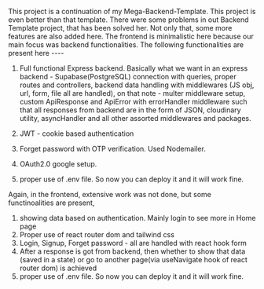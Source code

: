 This project is a continuation of my Mega-Backend-Template. This project is even better than that template. There were some problems in out Backend Template project, that has been solved her. Not only that, some more features are also added here. The frontend is minimalistic here because our main focus was backend functionalities. The following functionalities are present here ----

1. Full functional Express backend. Basically what we want in an express backend - Supabase(PostgreSQL) connection with queries, proper routes and controllers, backend data handling with middlewares (JS obj, url, form, file all are handled), on that note - multer middleware setup, custom ApiResponse and ApiError with errorHandler middleware such that all responses from backend are in the form of JSON, cloudinary utility, asyncHandler and all other assorted middlewares and packages.

2. JWT - cookie based authentication
3. Forget password with OTP verification. Used Nodemailer.
4. OAuth2.0 google setup.
5. proper use of .env file. So now you can deploy it and it will work fine.


Again, in the frontend, extensive work was not done, but some functinoalities are present,
1. showing data based on authentication. Mainly login to see more in Home page
2. Proper use of react router dom and tailwind css
3. Login, Signup, Forget password - all are handled with react hook form
4. After a response is got from backend, then whether to show that data (saved in a state) or go to another page(via useNavigate hook of react router dom) is achieved
5. proper use of .env file. So now you can deploy it and it will work fine.
